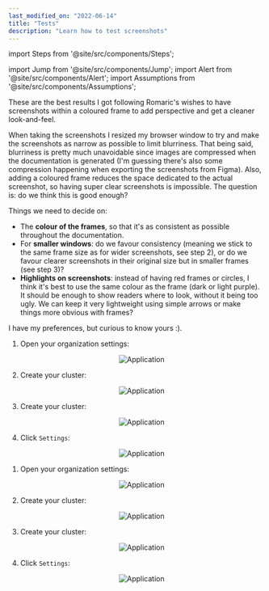 ```yaml
---
last_modified_on: "2022-06-14"
title: "Tests"
description: "Learn how to test screenshots"
---
```


import Steps from '@site/src/components/Steps';

import Jump from '@site/src/components/Jump';
import Alert from '@site/src/components/Alert';
import Assumptions from '@site/src/components/Assumptions';


These are the best results I got following Romaric's wishes to have screenshots within a coloured frame to add perspective and get a cleaner look-and-feel.

When taking the screenshots I resized my browser window to try and make the screenshots as narrow as possible to limit blurriness. That being said, blurriness is pretty much unavoidable since images are compressed when the documentation is generated (I'm guessing there's also some compression happening when exporting the screenshots from Figma). Also, adding a coloured frame reduces the space dedicated to the actual screenshot, so having super clear screenshots is impossible. The question is: do we think this is good enough?


Things we need to decide on: 

* The **colour of the frames**, so that it's as consistent as possible throughout the documentation.  
* For **smaller windows**: do we favour consistency (meaning we stick to the same frame size as for wider screenshots, see step 2), or do we favour clearer screenshots in their original size but in smaller frames (see step 3)?
* **Highlights on screenshots**: instead of having red frames or circles, I think it's best to use the same colour as the frame (dark or light purple). It should be enough to show readers where to look, without it being too ugly. We can keep it very lightweight using simple arrows or make things more obvious with frames?

I have my preferences, but curious to know yours :).

<Steps headingDepth={3}>
<ol>
<li>

Open your organization settings:

<p align="center">
<img src="/img/tests/test8.jpg" alt="Application" />
</p>

</li>
<li>

Create your cluster:

<p align="center">
<img src="/img/tests/test2.jpg" alt="Application" />
</p>

</li>
<li>

Create your cluster:

<p align="center">
<img src="/img/tests/test4.jpg" alt="Application" />
</p>

</li>
<li>

Click `Settings`:

<p align="center">
<img src="/img/tests/test6.jpg" alt="Application" />
</p>

</li>
</ol>
</Steps>


<Steps headingDepth={3}>
<ol>
<li>

Open your organization settings:

<p align="center">
<img src="/img/tests/test7.jpg" alt="Application" />
</p>

</li>
<li>

Create your cluster:

<p align="center">
<img src="/img/tests/test1.jpg" alt="Application" />
</p>

</li>
<li>

Create your cluster:

<p align="center">
<img src="/img/tests/test3.jpg" alt="Application" />
</p>

</li>
<li>

Click `Settings`:

<p align="center">
<img src="/img/tests/test5.jpg" alt="Application" />
</p>

</li>
</ol>
</Steps>



